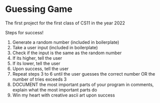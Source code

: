# Guessing Game

The first project for the first class of CS11 in the year 2022

Steps for success!

1. Generate a random number (included in boilerplate)
2. Take a user input (included in boilerplate)
3. Check if the input is the same as the random number
4. If its higher, tell the user
5. If its lower, tell the user
6. Upon success, tell the user
7. Repeat steps 3 to 6 until the user guesses the correct number OR the number of tries exceeds 3
8. DOCUMENT the most important parts of your program in comments, explain what the most important parts do
9. Win my heart with creative ascii art upon success
